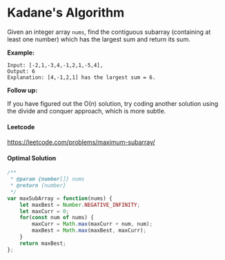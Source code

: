# Kadane's Algorithm

Given an integer array `nums`, find the contiguous subarray (containing at least one number) which has the largest sum and return its sum.

**Example:**

```
Input: [-2,1,-3,4,-1,2,1,-5,4],
Output: 6
Explanation: [4,-1,2,1] has the largest sum = 6.
```

**Follow up:**

If you have figured out the O(*n*) solution, try coding another solution using the divide and conquer approach, which is more subtle.

#### Leetcode

https://leetcode.com/problems/maximum-subarray/

#### Optimal Solution

```js
/**
 * @param {number[]} nums
 * @return {number}
 */
var maxSubArray = function(nums) {
    let maxBest = Number.NEGATIVE_INFINITY;
    let maxCurr = 0;
    for(const num of nums) {
        maxCurr = Math.max(maxCurr + num, num);
        maxBest = Math.max(maxBest, maxCurr);
    }
    return maxBest;
};
```

